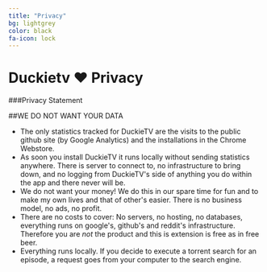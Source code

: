 ```yaml
---
title: "Privacy"
bg: lightgrey
color: black
fa-icon: lock
---
```


# Duckietv ♥ Privacy

###Privacy Statement

##WE DO NOT WANT YOUR DATA

* The only statistics tracked for DuckieTV are the visits to the public github site (by Google Analytics) and the installations in the Chrome Webstore.
* As soon you install DuckieTV it runs locally without sending statistics anywhere. There is server to connect to, no infrastructure to bring down, and no logging from DuckieTV's side of anything you do within the app and there never will be.
* We do not want your money! We do this in our spare time for fun and to make my own lives and that of other's easier. There is no business model, no ads, no profit.
* There are no costs to cover: No servers, no hosting, no databases, everything runs on google's, github's and reddit's infrastructure. Therefore you are *not* the product and this is extension is free as in free beer.
* Everything runs locally. If you decide to execute a torrent search for an episode, a request goes from your computer to the search engine.

